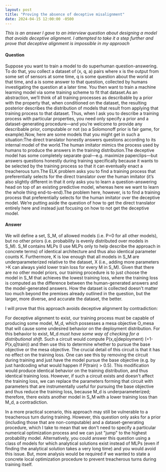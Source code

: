 ```yaml
---
layout: post
title: "Proving the absence of deceptive misalignment"
date: 2024-04-15 12:00:00 -0500
---
```


*This is an answer I gave to an interview question about
designing a model that avoids deceptive alignment. I attempted to take it a step
further and prove that deceptive alignment is impossible in my approach*

#### Question

Suppose you want to train a model to do superhuman question-answering. To do
that, you collect a dataset of (x, q, a) pairs where x is the output from some
set of sensors at some time, q is some question about the world at that time,
and a is some answer to that question, collected by humans investigating the
question at a later time. You then want to train a machine learning model via
some training scheme to fit that dataset.As an abstraction, we’ll think of all
training processes as describable by a prior with the property that, when
conditioned on the dataset, the resulting posterior describes the distribution
of models that result from applying that training process to that dataset. Thus,
when I ask you to describe a training process with particular properties, you
need only specify a prior and a dataset-generating procedure—and you’re welcome
to provide any describable prior, computable or not (so a Solomonoff prior is
fair game, for example).Now, here are some models that you might get in such a
situation:The direct translator honestly answers questions according to its
internal model of the world.The human imitator mimics the process used by humans
to produce the answers in the training distribution.The deceptive model has some
completely separate goal—e.g. maximize paperclips—but answers questions honestly
during training specifically because it wants to be selected by the training
process so that it can eventually enact a treacherous turn.The ELK problem asks
you to find a training process that preferentially selects for the direct
translator over the human imitator (it’s also slightly different in that it only
asks you to learn a question-answering head on top of an existing predictive
model, whereas here we want to learn the whole thing end-to-end).The problem
here, however, is to find a training process that preferentially selects for the
human imitator over the deceptive model. We’re putting aside the question of how
to get the direct translator entirely here and instead just focusing on how to
not get the deceptive model.

#### Answer

We will define a set, S_M, of allowed models (i.e. P=0 for all other models),
but no other priors (i.e. probability is evenly distributed over models in S_M).
S_M contains MLPs (I use MLPs only to help describe the approach in concrete
terms) of identical architecture and thus also identical parameter counts K.
Furthermore, K is low enough that all models in S_M are underparameterized
relative to the dataset, X (i.e., adding more parameters >K can always yield
lower train loss for every M in S_M). Given that there are no other model
priors, our training procedure is to just choose the model in S_M that achieves
the lowest training loss, where the training loss is computed as the difference
between the human-generated answers and the model-generated answers. How the
dataset is collected doesn't matter too much beyond the premises already
outlined in the question, but the larger, more diverse, and accurate the
dataset, the better.

I will prove that this approach avoids deceptive alignment by contradiction:

For deceptive alignment to exist, our training process must be capable of
producing some model, M_d, which possesses a mesa objective O_mesa that will
cause some undesired behavior on the deployment distribution. For this behavior
to exist, M_d *must have some way of checking for a distributional shift*. Such
a circuit would compute P(x,q|deployment) (=1-P(x,q|train)) and then use this to
determine whether to pursue the base objective or the mesa objective. The
crucial detail of this circuit is that it has no effect on the training loss.
One can see this by removing the circuit during training and just have the model
pursue the base objective (e.g. by just hardcoding what would happen if P(train) > 0.5). 
This modification would produce identical behavior on the training
distribution, and thus identical training loss. However, if such a circuit
exists and doesn't affect the training loss, we can replace the parameters
forming that circuit with parameters that are instrumentally useful for pursuing
the base objective and thus reduce the training loss, because M_d is
underparameterized; therefore, there exists another model in S_M with a lower
training loss than M_d, a contradiction.

In a more practical scenario, this approach may still be vulnerable to a
treacherous turn during training. However, this question only asks for a prior
(including those that are non-computable) and a dataset-generating procedure,
which I take to mean that we don't need to specify a particular numerical
optimization process and we can just "jump" to the highest probability model.
Alternatively, you could answer this question using a class of models for which
analytical solutions exist instead of MLPs (even if finding the analytical
solution takes a very long time) and you would avoid this issue. But, more
analysis would be required if we wanted to state a concrete local optimization
procedure to prevent treacherous turns during training itself.
